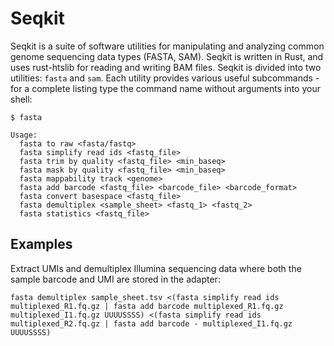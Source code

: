 # Seqkit

Seqkit is a suite of software utilities for manipulating and analyzing common genome sequencing data types (FASTA, SAM). Seqkit is written in Rust, and uses rust-htslib for reading and writing BAM files. Seqkit is divided into two utilities: `fasta` and `sam`. Each utility provides various useful subcommands - for a complete listing type the command name without arguments into your shell:
```
$ fasta

Usage:
  fasta to raw <fasta/fastq>
  fasta simplify read ids <fastq_file>
  fasta trim by quality <fastq_file> <min_baseq>
  fasta mask by quality <fastq_file> <min_baseq>
  fasta mappability track <genome>
  fasta add barcode <fastq_file> <barcode_file> <barcode_format>
  fasta convert basespace <fastq_file>
  fasta demultiplex <sample_sheet> <fastq_1> <fastq_2>
  fasta statistics <fastq_file>
```


Examples
--------

Extract UMIs and demultiplex Illumina sequencing data where both the sample barcode and UMI are stored in the adapter:
```
fasta demultiplex sample_sheet.tsv <(fasta simplify read ids multiplexed_R1.fq.gz | fasta add barcode multiplexed_R1.fq.gz multiplexed_I1.fq.gz UUUUSSSS) <(fasta simplify read ids multiplexed_R2.fq.gz | fasta add barcode - multiplexed_I1.fq.gz UUUUSSSS)
```
